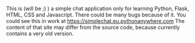This is (will be ;) ) a simple chat application only for learning Python, Flask, HTML, CSS and Javascript. There could be many bugs because of it.
You could see this in work at https://simplechat.eu.pythonanywhere.com
The content of that site may differ from the source code, because currently contains a very old version.
